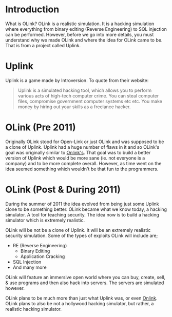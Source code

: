 

# Introduction #

What is OLink? OLink is a realistic simulation.  It is a hacking simulation where everything from binary editing (Reverse Engineering) to SQL injection can be performed.  However, before we go into more details, you must understand why we made OLink and where the idea for OLink came to be.  That is from a project called Uplink.

# Uplink #

Uplink is a game made by Introversion.  To quote from their website:

> Uplink is a simulated hacking tool, which allows you to perform various acts of high-tech computer crime.
> You can steal computer files, compromise government computer systems etc etc. You make money by
> hiring out your skills as a freelance hacker.

# OLink (Pre 2011) #

Originally OLink stood for Open-Link or just OLink and was supposed to be a clone of Uplink.  Uplink had a huge number of flaws in it and so OLink's goal was originally similar to [Onlink's](http://www.onlink-mod.net/).  That goal was to build a better version of Uplink which would be more sane (ie. not everyone is a company) and to be more complete overall.  However, as time went on the idea seemed something which wouldn't be that fun to the programmers.

# OLink (Post & During 2011) #

During the summer of 2011 the idea evolved from being just some Uplink clone to be something better.  OLink became what we know today, a hacking simulator.  A tool for teaching security.  The idea now is to build a hacking simulator which is extremely realistic.

OLink will be not be a clone of Uplink.  It will be an extremely realistic security simulation.  Some of the types of exploits OLink will include are;

  * RE (Reverse Engineering)
    * Binary Editing
    * Application Cracking
  * SQL Injection
  * And many more

OLink will feature an immersive open world where you can buy, create, sell, & use programs and then also hack into servers.  The servers are simulated however.

OLink plans to be much more than just what Uplink was, or even [Onlink](http://www.onlink-mod.net/).  OLink plans to also be not a hollywood hacking simulator, but rather, a realistic hacking simulator.